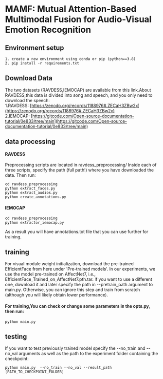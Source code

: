 #  MAMF: Mutual Attention-Based Multimodal Fusion for Audio-Visual Emotion Recognition
## Environment setup
```
1. create a new environment using conda or pip (python==3.8)
2. pip install -r requirements.txt
```
## Download Data
The two datasets (RAVDESS,IEMOCAP) are available from this link.About RAVDESS,this data is divided into song and speech, and you only need to download the speech:  
1.RAVDESS: [https://zenodo.org/records/1188976#.ZECaH3ZBw2x](https://zenodo.org/records/1188976#.ZECaH3ZBw2x)  
2.IEMOCAP: [https://gitcode.com/Open-source-documentation-tutorial/0e833/tree/main](https://gitcode.com/Open-source-documentation-tutorial/0e833/tree/main)
## data processing
#### RAVDESS
Preprocessing scripts are located in ravdess_preprocessing/ Inside each of three scripts, specify the path (full path!) where you have downloaded the data. Then run:  
```
cd ravdess_preprocessing  
python extract_faces.py  
python extract_audios.py  
python create_annotations.py
```
#### IEMOCAP
```
cd ravdess_preprocessing  
python extractor_iemocap.py
```
As a result you will have annotations.txt file that you can use further for training.
## training
For visual module weight initialization, download the pre-trained EfficientFace from here under 'Pre-trained models'. In our experiments, we use the model pre-trained on AffectNet7, i.e., EfficientFace_Trained_on_AffectNet7.pth.tar. If you want to use a different one, download it and later specify the path in --pretrain_path argument to main.py. Otherwise, you can ignore this step and train from scratch (although you will likely obtain lower performance).  

#### For training,You can check or change some parameters in the opts.py, then run:
```
python main.py
```
## testing
If you want to test previously trained model specify the --no_train and --no_val arguments as well as the path to the experiment folder containing the checkpoint:
```
python main.py  --no_train --no_val --result_path [PATH_TO_CHECKPOINT_FOLDER]
